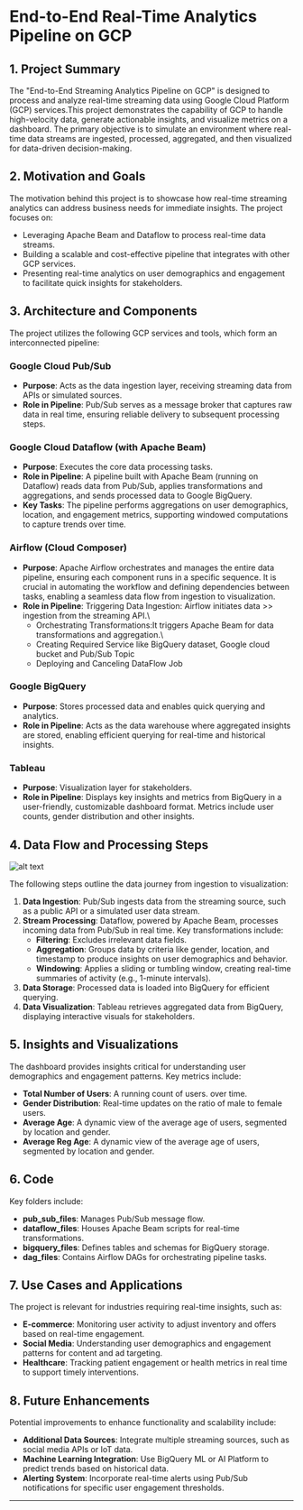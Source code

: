 
# End-to-End Real-Time Analytics Pipeline on GCP



## 1. Project Summary

The "End-to-End Streaming Analytics Pipeline on GCP" is designed to process and analyze real-time streaming data using Google Cloud Platform (GCP) services.This project demonstrates the capability of GCP to handle high-velocity data, generate actionable insights, and visualize metrics on a dashboard. The primary objective is to simulate an environment where real-time data streams are ingested, processed, aggregated, and then visualized for data-driven decision-making.

## 2. Motivation and Goals

The motivation behind this project is to showcase how real-time streaming analytics can address business needs for immediate insights. The project focuses on:
- Leveraging Apache Beam and Dataflow to process real-time data streams.
- Building a scalable and cost-effective pipeline that integrates with other GCP services.
- Presenting real-time analytics on user demographics and engagement to facilitate quick insights for stakeholders.

## 3. Architecture and Components

The project utilizes the following GCP services and tools, which form an interconnected pipeline:

### Google Cloud Pub/Sub
- **Purpose**: Acts as the data ingestion layer, receiving streaming data from APIs or simulated sources.
- **Role in Pipeline**: Pub/Sub serves as a message broker that captures raw data in real time, ensuring reliable delivery to subsequent processing steps.

### Google Cloud Dataflow (with Apache Beam)
- **Purpose**: Executes the core data processing tasks.
- **Role in Pipeline**: A pipeline built with Apache Beam (running on Dataflow) reads data from Pub/Sub, applies transformations and aggregations, and sends processed data to Google BigQuery.
- **Key Tasks**: The pipeline performs aggregations on user demographics, location, and engagement metrics, supporting windowed computations to capture trends over time.

### Airflow (Cloud Composer)
- **Purpose**: Apache Airflow orchestrates and manages the entire data pipeline, ensuring each component runs in a specific sequence. It is crucial in automating the workflow and defining dependencies between tasks, enabling a seamless data flow from ingestion to visualization.
- **Role in Pipeline**:
Triggering Data Ingestion: Airflow initiates data >> ingestion from the streaming API.\
    - Orchestrating Transformations:It triggers Apache Beam for data transformations and aggregation.\
    - Creating Required Service like BigQuery dataset, Google cloud bucket and Pub/Sub Topic
    - Deploying and Canceling DataFlow Job


### Google BigQuery
- **Purpose**: Stores processed data and enables quick querying and analytics.
- **Role in Pipeline**: Acts as the data warehouse where aggregated insights are stored, enabling efficient querying for real-time and historical insights.

### Tableau 
- **Purpose**: Visualization layer for stakeholders.
- **Role in Pipeline**: Displays key insights and metrics from BigQuery in a user-friendly, customizable dashboard format. Metrics include user counts, gender distribution and other insights.

## 4. Data Flow and Processing Steps

![alt text](<screenshots/Workflow .png>)

The following steps outline the data journey from ingestion to visualization:

1. **Data Ingestion**: Pub/Sub ingests data from the streaming source, such as a public API or a simulated user data stream.
2. **Stream Processing**: Dataflow, powered by Apache Beam, processes incoming data from Pub/Sub in real time. Key transformations include:
   - **Filtering**: Excludes irrelevant data fields.
   - **Aggregation**: Groups data by criteria like gender, location, and timestamp to produce insights on user demographics and behavior.
   - **Windowing**: Applies a sliding or tumbling window, creating real-time summaries of activity (e.g., 1-minute intervals).
3. **Data Storage**: Processed data is loaded into BigQuery for efficient querying.
4. **Data Visualization**: Tableau retrieves aggregated data from BigQuery, displaying interactive visuals for stakeholders.

## 5. Insights and Visualizations

The dashboard provides insights critical for understanding user demographics and engagement patterns. Key metrics include:
- **Total Number of Users**: A running count of users. over time.
- **Gender Distribution**: Real-time updates on the ratio of male to female users.
- **Average Age**: A dynamic view of the average age of users, segmented by location and gender.
- **Average Reg Age**: A dynamic view of the average age of users, segmented by location and gender.


## 6. Code


Key folders include:

- **pub_sub_files**: Manages Pub/Sub message flow.
- **dataflow_files**: Houses Apache Beam scripts for real-time transformations.
- **bigquery_files**: Defines tables and schemas for BigQuery storage.
- **dag_files**: Contains Airflow DAGs for orchestrating pipeline tasks.

## 7. Use Cases and Applications

The project is relevant for industries requiring real-time insights, such as:
- **E-commerce**: Monitoring user activity to adjust inventory and offers based on real-time engagement.
- **Social Media**: Understanding user demographics and engagement patterns for content and ad targeting.
- **Healthcare**: Tracking patient engagement or health metrics in real time to support timely interventions.

## 8. Future Enhancements

Potential improvements to enhance functionality and scalability include:
- **Additional Data Sources**: Integrate multiple streaming sources, such as social media APIs or IoT data.
- **Machine Learning Integration**: Use BigQuery ML or AI Platform to predict trends based on historical data.
- **Alerting System**: Incorporate real-time alerts using Pub/Sub notifications for specific user engagement thresholds.

---
